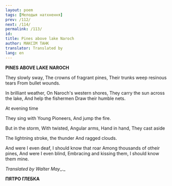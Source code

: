 ```yaml
---
layout: poem
tags: [Мелодыя натхнення]
prev: /112/
next: /114/
permalink: /113/
id: 
title: Pines above lake Naroch
author: МАКСІМ ТАНК
translator: Translated by 
lang: en
---
```



 
**PINES ABOVE LAKE NAROCH**

  
  

They slowly sway, The crowns of fragrant pines, Their trunks weep resinous tears From bullet wounds.

In brilliant weather, On Naroch's western shores, They carry the sun across the lake, And help the fishermen Draw their humble nets.

At evening time

They sing with Young Pioneers, And  jump  the fire.

But in the storm, With twisted, Angular arms, Hand in hand, They cast aside

The lightning stroke, the thunder And ragged clouds.

And were I even deaf, I should know that roar Among thousands of otheir pines, And were I even blind, Embracing and kissing them, I should know  them mine.

_Translated by Walter May__._

**ПЯТРО ГЛЕБКА**
